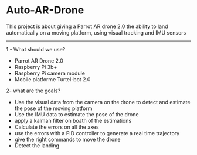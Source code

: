 # Auto-AR-Drone
This project is about giving a Parrot AR drone 2.0 the ability to land automatically on a moving platform, using visual tracking and IMU sensors

------------------------------------------------------------------
1 - What should we use? 
- Parrot AR Drone 2.0
- Raspberry Pi 3b+
- Raspberry Pi camera module 
- Mobile platforme Turtel-bot 2.0

2- what are the goals?
- Use the visual data from the camera on the drone to detect and estimate the pose of the moving platform
- Use the IMU data to estimate the pose of the drone 
- apply a kalman filter on boath of the estimations
- Calculate the errors on all the axes 
- use the errors with a PID controller to generate a real time trajectory 
- give the right commands to move the drone 
- Detect the landing
